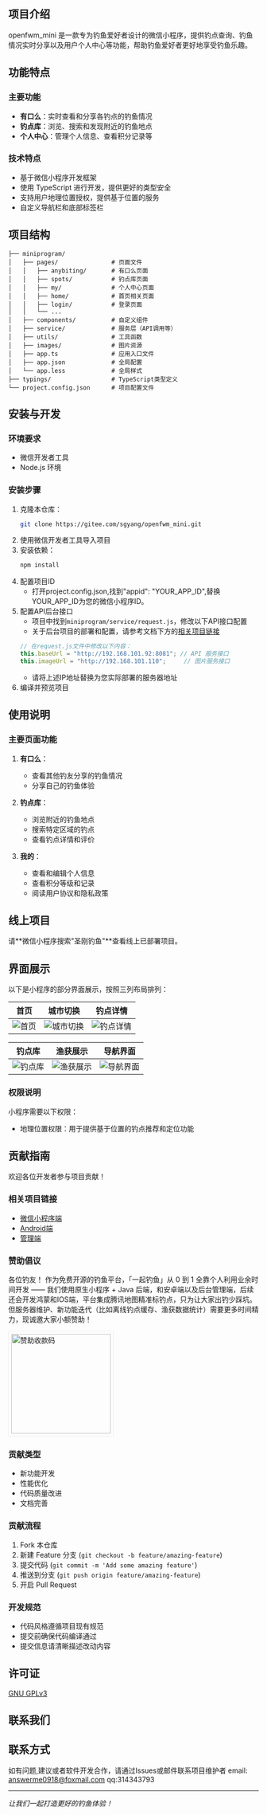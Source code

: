 ## 项目介绍

openfwm_mini 是一款专为钓鱼爱好者设计的微信小程序，提供钓点查询、钓鱼情况实时分享以及用户个人中心等功能，帮助钓鱼爱好者更好地享受钓鱼乐趣。

## 功能特点

### 主要功能
- **有口么**：实时查看和分享各钓点的钓鱼情况
- **钓点库**：浏览、搜索和发现附近的钓鱼地点
- **个人中心**：管理个人信息、查看积分记录等

### 技术特点
- 基于微信小程序开发框架
- 使用 TypeScript 进行开发，提供更好的类型安全
- 支持用户地理位置授权，提供基于位置的服务
- 自定义导航栏和底部标签栏

## 项目结构

```
├── miniprogram/
│   ├── pages/               # 页面文件
│   │   ├── anybiting/       # 有口么页面
│   │   ├── spots/           # 钓点库页面
│   │   ├── my/              # 个人中心页面
│   │   ├── home/            # 首页相关页面
│   │   ├── login/           # 登录页面
│   │   └── ...
│   ├── components/          # 自定义组件
│   ├── service/             # 服务层（API调用等）
│   ├── utils/               # 工具函数
│   ├── images/              # 图片资源
│   ├── app.ts               # 应用入口文件
│   ├── app.json             # 全局配置
│   └── app.less             # 全局样式
├── typings/                 # TypeScript类型定义
└── project.config.json      # 项目配置文件
```

## 安装与开发

### 环境要求
- 微信开发者工具
- Node.js 环境

      

### 安装步骤
1. 克隆本仓库：
   ```bash
   git clone https://gitee.com/sgyang/openfwm_mini.git
   ```
2. 使用微信开发者工具导入项目
3. 安装依赖：
   ```bash
   npm install
   ```
4. 配置项目ID
   - 打开project.config.json,找到"appid": "YOUR_APP_ID",替换YOUR_APP_ID为您的微信小程序ID。
5. 配置API后台接口
   - 项目中找到`miniprogram/service/request.js`，修改以下API接口配置
   - 关于后台项目的部署和配置，请参考文档下方的[相关项目链接](#相关项目链接)
   ```javascript
   // 在request.js文件中修改以下内容：
   this.baseUrl = "http://192.168.101.92:8081"; // API 服务接口
   this.imageUrl = "http://192.168.101.110";     // 图片服务接口
   ```
   - 请将上述IP地址替换为您实际部署的服务器地址
6. 编译并预览项目

## 使用说明

### 主要页面功能

1. **有口么**：
   - 查看其他钓友分享的钓鱼情况
   - 分享自己的钓鱼体验

2. **钓点库**：
   - 浏览附近的钓鱼地点
   - 搜索特定区域的钓点
   - 查看钓点详情和评价

3. **我的**：
   - 查看和编辑个人信息
   - 查看积分等级和记录
   - 阅读用户协议和隐私政策

## **线上项目**  
请**微信小程序搜索"圣刚钓鱼"**查看线上已部署项目。  

## 界面展示

以下是小程序的部分界面展示，按照三列布局排列：

| 首页 | 城市切换 | 钓点详情 |
|------|----------|---------|
| ![首页](demo/zhuye.jpg) | ![城市切换](demo/switch_city.jpg) | ![钓点详情](demo/diaodian_detail.jpg) |

| 钓点库 | 渔获展示 | 导航界面 |
|--------|---------|----------|
| ![钓点库](demo/diaodianku.jpg) | ![渔获展示](demo/yuhuo.jpg) | ![导航界面](demo/nav.jpg) |


### 权限说明
小程序需要以下权限：
- 地理位置权限：用于提供基于位置的钓点推荐和定位功能

## 贡献指南

欢迎各位开发者参与项目贡献！

### 相关项目链接
- [微信小程序端](https://gitee.com/sgyang/openfwm_mini)
- [Android端](https://gitee.com/sgyang/openfwm_android)
- [管理端](https://gitee.com/sgyang/openfwm_mgr)

### 赞助倡议
各位钓友！​
作为免费开源的钓鱼平台，「一起钓鱼」从 0 到 1 全靠个人利用业余时间开发 —— 我们使用原生小程序 + Java 后端，和安卓端以及后台管理端，后续还会开发鸿蒙和IOS端，平台集成腾讯地图精准标钓点，只为让大家出钓少踩坑。​
但服务器维护、新功能迭代（比如离线钓点缓存、渔获数据统计）需要更多时间精力，现诚邀大家小额赞助！

<img src="demo/sponsors.jpg" width="200" alt="赞助收款码" style="display: block; margin: 10px 0; border: 1px solid #eee; padding: 5px;" />

### 贡献类型
- 新功能开发
- 性能优化
- 代码质量改进
- 文档完善
   

### 贡献流程
1. Fork 本仓库
2. 新建 Feature 分支 (`git checkout -b feature/amazing-feature`)
3. 提交代码 (`git commit -m 'Add some amazing feature'`)
4. 推送到分支 (`git push origin feature/amazing-feature`)
5. 开启 Pull Request

### 开发规范
- 代码风格遵循项目现有规范
- 提交前确保代码编译通过
- 提交信息请清晰描述改动内容

## 许可证

[GNU GPLv3](https://www.gnu.org/licenses/gpl-3.0.html)

## 联系我们

## 联系方式
如有问题,建议或者软件开发合作，请通过Issues或邮件联系项目维护者
email: answerme0918@foxmail.com
qq:314343793

---

*让我们一起打造更好的钓鱼体验！*